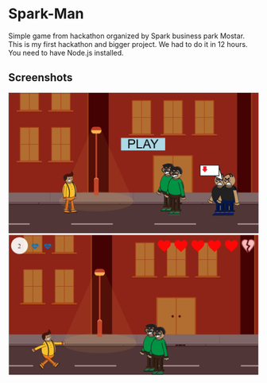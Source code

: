 # Spark-Man
Simple game from hackathon organized by Spark business park Mostar. This is my first hackathon and bigger project. We had to do it in 12 hours.
You need to have Node.js installed.

## Screenshots

![startScreen](https://github.com/PinkFrojd/Spark-Man/blob/master/screenshots/startscreen.png "Start Screen of Game")
![gameScreen](https://github.com/PinkFrojd/Spark-Man/blob/master/screenshots/gamescreen.png "Game Screen")

